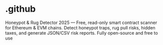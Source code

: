 # .github
Honeypot &amp; Rug Detector 2025 — Free, read-only smart contract scanner for Ethereum &amp; EVM chains. Detect honeypot traps, rug pull risks, hidden taxes, and generate JSON/CSV risk reports. Fully open-source and free to use
